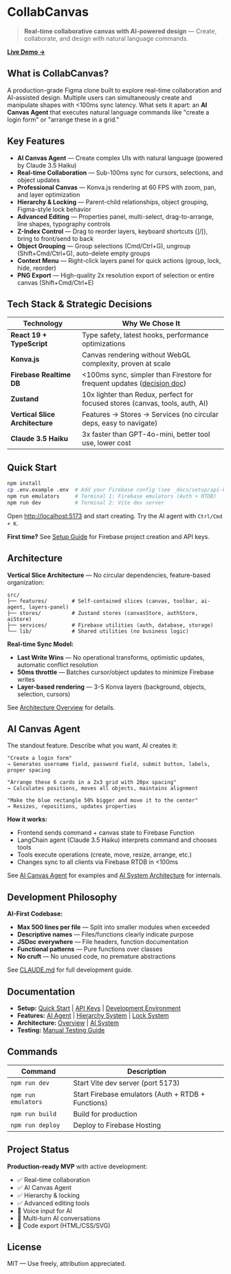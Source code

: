 # CollabCanvas

> **Real-time collaborative canvas with AI-powered design** — Create, collaborate, and design with natural language commands.

**[Live Demo →](https://figma-clone-d33e3.web.app)**

## What is CollabCanvas?

A production-grade Figma clone built to explore real-time collaboration and AI-assisted design. Multiple users can simultaneously create and manipulate shapes with <100ms sync latency. What sets it apart: an **AI Canvas Agent** that executes natural language commands like "create a login form" or "arrange these in a grid."

## Key Features

- **AI Canvas Agent** — Create complex UIs with natural language (powered by Claude 3.5 Haiku)
- **Real-time Collaboration** — Sub-100ms sync for cursors, selections, and object updates
- **Professional Canvas** — Konva.js rendering at 60 FPS with zoom, pan, and layer optimization
- **Hierarchy & Locking** — Parent-child relationships, object grouping, Figma-style lock behavior
- **Advanced Editing** — Properties panel, multi-select, drag-to-arrange, line shapes, typography controls
- **Z-Index Control** — Drag to reorder layers, keyboard shortcuts (]/[), bring to front/send to back
- **Object Grouping** — Group selections (Cmd/Ctrl+G), ungroup (Shift+Cmd/Ctrl+G), auto-delete empty groups
- **Context Menu** — Right-click layers panel for quick actions (group, lock, hide, reorder)
- **PNG Export** — High-quality 2x resolution export of selection or entire canvas (Shift+Cmd/Ctrl+E)

## Tech Stack & Strategic Decisions

| Technology | Why We Chose It |
|------------|-----------------|
| **React 19 + TypeScript** | Type safety, latest hooks, performance optimizations |
| **Konva.js** | Canvas rendering without WebGL complexity, proven at scale |
| **Firebase Realtime DB** | <100ms sync, simpler than Firestore for frequent updates ([decision doc](_docs/decisions/realtime-db-vs-firestore.md)) |
| **Zustand** | 10x lighter than Redux, perfect for focused stores (canvas, tools, auth, AI) |
| **Vertical Slice Architecture** | Features → Stores → Services (no circular deps, easy to navigate) |
| **Claude 3.5 Haiku** | 3x faster than GPT-4o-mini, better tool use, lower cost |

## Quick Start

```bash
npm install
cp .env.example .env  # Add your Firebase config (see _docs/setup/api-keys.md)
npm run emulators     # Terminal 1: Firebase emulators (Auth + RTDB)
npm run dev           # Terminal 2: Vite dev server
```

Open [http://localhost:5173](http://localhost:5173) and start creating. Try the AI agent with `Ctrl/Cmd + K`.

**First time?** See [Setup Guide](_docs/setup/quick-start.md) for Firebase project creation and API keys.

## Architecture

**Vertical Slice Architecture** — No circular dependencies, feature-based organization:

```
src/
├── features/        # Self-contained slices (canvas, toolbar, ai-agent, layers-panel)
├── stores/          # Zustand stores (canvasStore, authStore, aiStore)
├── services/        # Firebase utilities (auth, database, storage)
└── lib/             # Shared utilities (no business logic)
```

**Real-time Sync Model:**
- **Last Write Wins** — No operational transforms, optimistic updates, automatic conflict resolution
- **50ms throttle** — Batches cursor/object updates to minimize Firebase writes
- **Layer-based rendering** — 3-5 Konva layers (background, objects, selection, cursors)

See [Architecture Overview](_docs/architecture/overview.md) for details.

## AI Canvas Agent

The standout feature. Describe what you want, AI creates it:

```
"Create a login form"
→ Generates username field, password field, submit button, labels, proper spacing

"Arrange these 6 cards in a 2x3 grid with 20px spacing"
→ Calculates positions, moves all objects, maintains alignment

"Make the blue rectangle 50% bigger and move it to the center"
→ Resizes, repositions, updates properties
```

**How it works:**
- Frontend sends command + canvas state to Firebase Function
- LangChain agent (Claude 3.5 Haiku) interprets command and chooses tools
- Tools execute operations (create, move, resize, arrange, etc.)
- Changes sync to all clients via Firebase RTDB in <100ms

See [AI Canvas Agent](_docs/features/ai-canvas-agent.md) for examples and [AI System Architecture](_docs/architecture/ai-system.md) for internals.

## Development Philosophy

**AI-First Codebase:**
- **Max 500 lines per file** — Split into smaller modules when exceeded
- **Descriptive names** — Files/functions clearly indicate purpose
- **JSDoc everywhere** — File headers, function documentation
- **Functional patterns** — Pure functions over classes
- **No cruft** — No unused code, no premature abstractions

See [CLAUDE.md](CLAUDE.md) for full development guide.

## Documentation

- **Setup:** [Quick Start](_docs/setup/quick-start.md) | [API Keys](_docs/setup/api-keys.md) | [Development Environment](_docs/setup/development-environment.md)
- **Features:** [AI Agent](_docs/features/ai-canvas-agent.md) | [Hierarchy System](_docs/features/hierarchy-system.md) | [Lock System](_docs/features/lock-system.md)
- **Architecture:** [Overview](_docs/architecture/overview.md) | [AI System](_docs/architecture/ai-system.md)
- **Testing:** [Manual Testing Guide](_docs/testing/manual-testing-guide.md)

## Commands

| Command | Description |
|---------|-------------|
| `npm run dev` | Start Vite dev server (port 5173) |
| `npm run emulators` | Start Firebase emulators (Auth + RTDB + Functions) |
| `npm run build` | Build for production |
| `npm run deploy` | Deploy to Firebase Hosting |

## Project Status

**Production-ready MVP** with active development:
- ✅ Real-time collaboration
- ✅ AI Canvas Agent
- ✅ Hierarchy & locking
- ✅ Advanced editing tools
- 🚧 Voice input for AI
- 🚧 Multi-turn AI conversations
- 🚧 Code export (HTML/CSS/SVG)

## License

MIT — Use freely, attribution appreciated.
